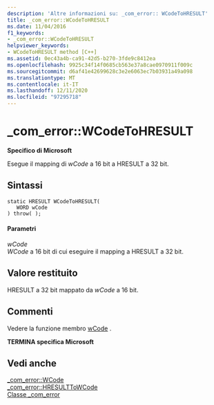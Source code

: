 ```yaml
---
description: 'Altre informazioni su: _com_error:: WCodeToHRESULT'
title: _com_error::WCodeToHRESULT
ms.date: 11/04/2016
f1_keywords:
- _com_error::WCodeToHRESULT
helpviewer_keywords:
- WCodeToHRESULT method [C++]
ms.assetid: 0ec43a4b-ca91-42d5-b270-3fde9c8412ea
ms.openlocfilehash: 9925c34f14f0685cb563e37a8cae0970911f009c
ms.sourcegitcommit: d6af41e42699628c3e2e6063ec7b03931a49a098
ms.translationtype: MT
ms.contentlocale: it-IT
ms.lasthandoff: 12/11/2020
ms.locfileid: "97295718"
---
```

# <a name="_com_errorwcodetohresult"></a>_com_error::WCodeToHRESULT

**Specifico di Microsoft**

Esegue il mapping di *wCode* a 16 bit a HRESULT a 32 bit.

## <a name="syntax"></a>Sintassi

```
static HRESULT WCodeToHRESULT(
   WORD wCode
) throw( );
```

#### <a name="parameters"></a>Parametri

*wCode*<br/>
*WCode* a 16 bit di cui eseguire il mapping a HRESULT a 32 bit.

## <a name="return-value"></a>Valore restituito

HRESULT a 32 bit mappato da *wCode* a 16 bit.

## <a name="remarks"></a>Commenti

Vedere la funzione membro [wCode](../cpp/com-error-wcode.md) .

**TERMINA specifica Microsoft**

## <a name="see-also"></a>Vedi anche

[_com_error::WCode](../cpp/com-error-wcode.md)<br/>
[_com_error::HRESULTToWCode](../cpp/com-error-hresulttowcode.md)<br/>
[Classe _com_error](../cpp/com-error-class.md)
